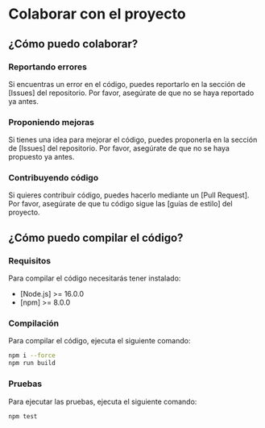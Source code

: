 # Colaborar con el proyecto

## ¿Cómo puedo colaborar?

### Reportando errores

Si encuentras un error en el código, puedes reportarlo en la sección de [Issues]
del repositorio. Por favor, asegúrate de que no se haya reportado ya antes.

### Proponiendo mejoras

Si tienes una idea para mejorar el código, puedes proponerla en la sección de
[Issues] del repositorio. Por favor, asegúrate de que no se haya propuesto ya
antes.

### Contribuyendo código

Si quieres contribuir código, puedes hacerlo mediante un [Pull Request]. Por
favor, asegúrate de que tu código sigue las [guías de estilo] del proyecto.

## ¿Cómo puedo compilar el código?

### Requisitos

Para compilar el código necesitarás tener instalado:

-   [Node.js] >= 16.0.0
-   [npm] >= 8.0.0

### Compilación

Para compilar el código, ejecuta el siguiente comando:

```bash
npm i --force
npm run build
```

### Pruebas

Para ejecutar las pruebas, ejecuta el siguiente comando:

```bash
npm test
```
